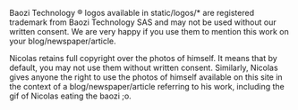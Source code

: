 Baozi Technology ® logos available in static/logos/* are registered trademark from Baozi Technology SAS and may not be used without our written consent.
We are very happy if you use them to mention this work on your blog/newspaper/article.

Nicolas retains full copyright over the photos of himself. It means that by default, you may not use them without written consent. 
Similarly, Nicolas gives anyone the right to use the photos of himself available on this site in the context of a blog/newspaper/article referring to his work, including the gif of Nicolas eating the baozi ;o.